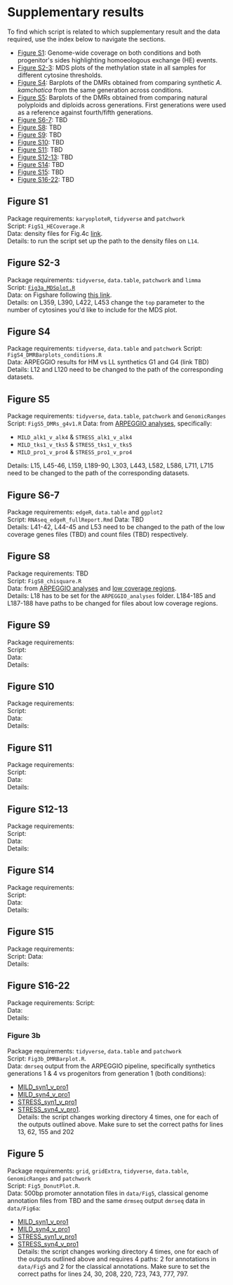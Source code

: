 # Supplementary results

To find which script is related to which supplementary result and the data required, use the index below to navigate the sections.

 - [Figure S1](#figure-s1): Genome-wide coverage on both conditions and both progenitor's sides highlighting homoeologous exchange (HE) events.
 - [Figure S2-3](#figure-s2-3): MDS plots of the methylation state in all samples for different cytosine thresholds.
 - [Figure S4](#figure-s4): Barplots of the DMRs obtained from comparing synthetic *A. kamchatica* from the same generation across conditions. 
 - [Figure S5](#figure-s5): Barplots of the DMRs obtained from comparing natural polyploids and diploids across generations. First generations were used as a reference against fourth/fifth generations.
 - [Figure S6-7](#figure-s6-7): TBD
 - [Figure S8](#figure-s8): TBD
 - [Figure S9](#figure-s9): TBD
 - [Figure S10](#figure-s10): TBD
 - [Figure S11](#figure-s11): TBD
 - [Figure S12-13](#figure-s12-13): TBD
 - [Figure S14](#figure-s14): TBD
 - [Figure S15](#figure-s15): TBD
 - [Figure S16-22](#figure-s16-22): TBD


## Figure S1

Package requirements: `karyoploteR`, `tidyverse` and `patchwork`  
Script: `FigS1_HECoverage.R`  
Data: density files for Fig.4c [link](https://github.com/supermaxiste/EnvironmentalStressPolyploidEvolution/tree/main/downstream_analyses/main_results/data/Fig4c/density_files).  
Details: to run the script set up the path to the density files on `L14`.

## Figure S2-3

Package requirements: `tidyverse`, `data.table`, `patchwork` and `limma`  
Script: [`Fig3a_MDSplot.R`](https://github.com/supermaxiste/EnvironmentalStressPolyploidEvolution/tree/main/downstream_analyses/main_results)  
Data: on Figshare following [this link](https://figshare.com/projects/Data_for_MDS_analyses/134765).    
Details: on L359, L390, L422, L453 change the `top` parameter to the number of cytosines you'd like to include for the MDS plot.

## Figure S4

Package requirements: `tidyverse`, `data.table` and `patchwork`
Script: `FigS4_DMRBarplots_conditions.R`   
Data: ARPEGGIO results for HM vs LL synthetics G1 and G4 (link TBD)  
Details: L12 and L120 need to be changed to the path of the corresponding datasets.

## Figure S5

Package requirements: `tidyverse`, `data.table`, `patchwork` and `GenomicRanges`
Script:  `FigS5_DMRs_g4v1.R`
Data: from [ARPEGGIO analyses](https://github.com/supermaxiste/EnvironmentalStressPolyploidEvolution/tree/main/ARPEGGIO_analyses), specifically:  
  - `MILD_alk1_v_alk4` & `STRESS_alk1_v_alk4`
  - `MILD_tks1_v_tks5` & `STRESS_tks1_v_tks5`
  - `MILD_pro1_v_pro4` & `STRESS_pro1_v_pro4`
  
Details: L15, L45-46, L159, L189-90, L303, L443, L582, L586, L711, L715 need to be changed to the path of the corresponding datasets.

## Figure S6-7

Package requirements: `edgeR`, `data.table` and `ggplot2`  
Script: `RNAseq_edgeR_fullReport.Rmd` 
Data: TBD  
Details: L41-42, L44-45 and L53 need to be changed to the path of the low coverage genes files (TBD) and count files (TBD) respectively.

## Figure S8

Package requirements: TBD  
Script: `FigS8_chisquare.R`  
Data: from [ARPEGGIO analyses](https://github.com/supermaxiste/EnvironmentalStressPolyploidEvolution/tree/main/ARPEGGIO_analyses) and [low coverage regions](https://github.com/supermaxiste/EnvironmentalStressPolyploidEvolution/tree/main/downstream_analyses/main_results/data/Fig4c).  
Details: L18 has to be set for the `ARPEGGIO_analyses` folder. L184-185 and L187-188 have paths to be changed for files about low coverage regions.  

## Figure S9

Package requirements:  
Script:  
Data:   
Details: 

## Figure S10

Package requirements:  
Script:  
Data:   
Details: 

## Figure S11

Package requirements:  
Script:  
Data:   
Details: 

## Figure S12-13

Package requirements:  
Script:  
Data:   
Details: 

## Figure S14

Package requirements:  
Script:  
Data:   
Details: 

## Figure S15

Package requirements:  
Script: 
Data:   
Details: 

## Figure S16-22

Package requirements: 
Script:   
Data:   
Details: 

### Figure 3b

Package requirements: `tidyverse`, `data.table` and `patchwork`  
Script: `Fig3b_DMRBarplot.R`.  
Data: `dmrseq` output from the ARPEGGIO pipeline, specifically synthetics generations 1 & 4 vs progenitors from generation 1 (both conditions):
  - [MILD_syn1_v_pro1](https://github.com/supermaxiste/EnvironmentalStressPolyploidEvolution/tree/main/ARPEGGIO_analyses/MILD_syn1_v_pro1)
  - [MILD_syn4_v_pro1](https://github.com/supermaxiste/EnvironmentalStressPolyploidEvolution/tree/main/ARPEGGIO_analyses/MILD_syn4_v_pro1)
  - [STRESS_syn1_v_pro1](https://github.com/supermaxiste/EnvironmentalStressPolyploidEvolution/tree/main/ARPEGGIO_analyses/STRESS_syn1_v_pro1)
  - [STRESS_syn4_v_pro1](https://github.com/supermaxiste/EnvironmentalStressPolyploidEvolution/tree/main/ARPEGGIO_analyses/STRESS_syn4_v_pro1).  
Details: the script changes working directory 4 times, one for each of the outputs outlined above. Make sure to set the correct paths for lines 13, 62, 155 and 202

## Figure 5

Package requirements: `grid`, `gridExtra`, `tidyverse`, `data.table`, `GenomicRanges` and `patchwork`  
Script: `Fig5_DonutPlot.R`.  
Data: 500bp promoter annotation files in `data/Fig5`, classical genome annotation files from TBD and the same `drmseq` output `dmrseq` data in `data/Fig6a`:  
  - [MILD_syn1_v_pro1](https://github.com/supermaxiste/EnvironmentalStressPolyploidEvolution/tree/main/ARPEGGIO_analyses/MILD_syn1_v_pro1)
  - [MILD_syn4_v_pro1](https://github.com/supermaxiste/EnvironmentalStressPolyploidEvolution/tree/main/ARPEGGIO_analyses/MILD_syn4_v_pro1)
  - [STRESS_syn1_v_pro1](https://github.com/supermaxiste/EnvironmentalStressPolyploidEvolution/tree/main/ARPEGGIO_analyses/STRESS_syn1_v_pro1)
  - [STRESS_syn4_v_pro1](https://github.com/supermaxiste/EnvironmentalStressPolyploidEvolution/tree/main/ARPEGGIO_analyses/STRESS_syn4_v_pro1)   
Details: the script changes working directory 4 times, one for each of the outputs outlined above and requires 4 paths: 2 for annotations in `data/Fig5` and 2 for the classical annotations. Make sure to set the correct paths for lines 24, 30, 208, 220, 723, 743, 777, 797.
